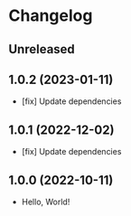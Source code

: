 # Changelog

## Unreleased

## 1.0.2 (2023-01-11)

- [fix] Update dependencies

## 1.0.1 (2022-12-02)

- [fix] Update dependencies

## 1.0.0 (2022-10-11)

- Hello, World!
